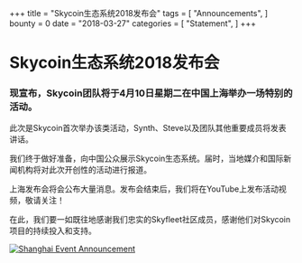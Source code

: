
+++
title = "Skycoin生态系统2018发布会"
tags = [ "Announcements", ]
bounty = 0
date = "2018-03-27"
categories = [ "Statement", ]
+++




# Skycoin生态系统2018发布会
### 现宣布，Skycoin团队将于4月10日星期二在中国上海举办一场特别的活动。

此次是Skycoin首次举办该类活动，Synth、Steve以及团队其他重要成员将发表讲话。



我们终于做好准备，向中国公众展示Skycoin生态系统。届时，当地媒介和国际新闻机构将对此次开创性的活动进行报道。



上海发布会将会公布大量消息。发布会结束后，我们将在YouTube上发布活动视频，敬请关注！



在此，我们要一如既往地感谢我们忠实的Skyfleet社区成员，感谢他们对Skycoin项目的持续投入和支持。

[![Shanghai Event Announcement](https://i.imgur.com/BGiyuGu.jpg)](https://i.imgur.com/BGiyuGu.jpg)
